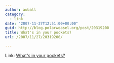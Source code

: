 ```yaml
---
author: awball
category:
  - link
date: "2007-11-27T12:51:00+00:00"
guid: http://blog.polarweasel.org/post/20319200
title: What's in your pockets?
url: /2007/11/27/20319200/

---
```

Link: [What's in your pockets?](http://www.vententersearch.com/pockets.htm)
